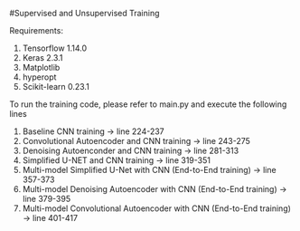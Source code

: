 #Supervised and Unsupervised Training 


Requirements:
1. Tensorflow 1.14.0
2. Keras 2.3.1
3. Matplotlib
4. hyperopt 
5. Scikit-learn 0.23.1

To run the training code, please refer to main.py and execute the following lines 
1. Baseline CNN training -> line 224-237
2. Convolutional Autoencoder and CNN training -> line 243-275
3. Denoising Autoenconder and CNN training -> line 281-313
4. Simplified U-NET and CNN training -> line 319-351
5. Multi-model Simplified U-Net with CNN (End-to-End training) -> line 357-373
6. Multi-model Denoising Autoencoder with CNN (End-to-End training) -> line 379-395
7. Multi-model Convolutional Autoencoder with CNN (End-to-End training) -> line 401-417

